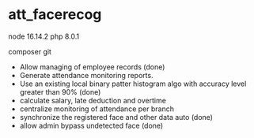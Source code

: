 # att_facerecog

node 16.14.2
php 8.0.1

composer
git


- Allow managing of employee records (done)
- Generate attendance monitoring reports.
- Use an existing local binary patter histogram algo with accuracy level greater than 90% (done)
- calculate salary, late deduction and overtime
- centralize monitoring of attendance per branch 
- synchronize the registered face and other data auto (done)
- allow admin bypass undetected face (done)

